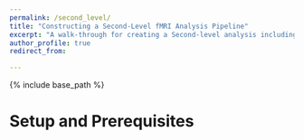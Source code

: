 ```yaml
---
permalink: /second_level/
title: "Constructing a Second-Level fMRI Analysis Pipeline"
excerpt: "A walk-through for creating a Second-level analysis including code, results, and figures"
author_profile: true
redirect_from: 

---
```


{% include base_path %}

Setup and Prerequisites
======